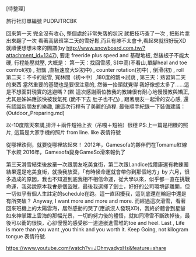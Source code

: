 [待整理]

旅行社訂單編號 PUDPJTRCBK

回來第一天 完全沒有收心, 整個處於非常失落的狀況
就把技巧查了一次 , 把影片拿出來翻了一次
看著高級班第二天的雪好鬆,而且有坡不太會卡,看起來就很好玩XD 就順便想想未來的圖譜(by http://www.snowboard.com.tw/?attachment_id=1347), 要走 freeride plus speed and 基礎地板, 
然後板子不能太硬, 行程能壓就壓, 大概是：
第一天：找回雪感, S(中高)不看山,單腳heal and toe control(初) , 扭飄 ,直板速度大S(初中) , counter rotation(初中) , 倒滑(初) , roll
第二天：不卡的鬆雪, 寬林間（初=>中）,180度的飄=>試跳 , 
第三天：熟習第二天的東西
當然重要的基礎也是要很注意的, 然後一抬頭就覺得 我好像想太多了......這是不想面對現實的逃避嗎？(默
這次感謝兩位教我的教練很有耐心地慢慢教與矯正, 尤其是姊姊應該快被我氣死 (跪不下去 肚子也不凸) , 跟著朋友一起滑的安心感, 還有認識新朋友的樂趣, 讓這次行程有了美麗的過程.
最後順手紀錄一下裝備建議：(Outdoor_Preparing.md)

以-10度陰天來講,排汗＋兩件短袖上衣（吊嘎＋短袖）很穩
PS:上一篇是相機的照片, 這篇是大家手機的照片 from line. like 表情符號



從哪裡跌倒，就要從哪裡站起來！
2012年，Gamesofa的夥伴們在Tomamu紅線下水餃
2016年，Gamesofa變身GameSo滑來報仇了



第三天滑雪結束後放棄一次跟朋友吃美食街，第二次跟Landice找爾康還有教練團結果還是吃美食街，就換我放棄，「有時候命運就會帶你到那個地方」by 六月，很多造成的原因，我也不知道到底我相不相信命運，從大學以來，似乎都一直在挑戰命運，我弟說原本我㑹是個盜賊，最後我選擇了劍士，好好的公司環境卻離開，但一切似乎有個人生註定的schedule在跑。這一直困擾我，這到底還在輪迴中還是有所突破？ Anyway, I want more and more and more. 而經過這次滑雪，看著回來班機上的太陽雲海，居然感動的哭了(應該沒人發現XD)，我終於體會到星爺如來神掌躍上雲海的那幅光景，一切的努力後的體悟，就如同滑雪不斷跌掉後，最後可以衝的很快，心卻慢慢的感受那一道道嵌進雪堆的toe and heel.
Last , Life is more than you want ,you think and you worth it. 
Keep Going, not kilogram tongue 表情符號.



https://www.youtube.com/watch?v=JOhmyadyxHs&feature=share
